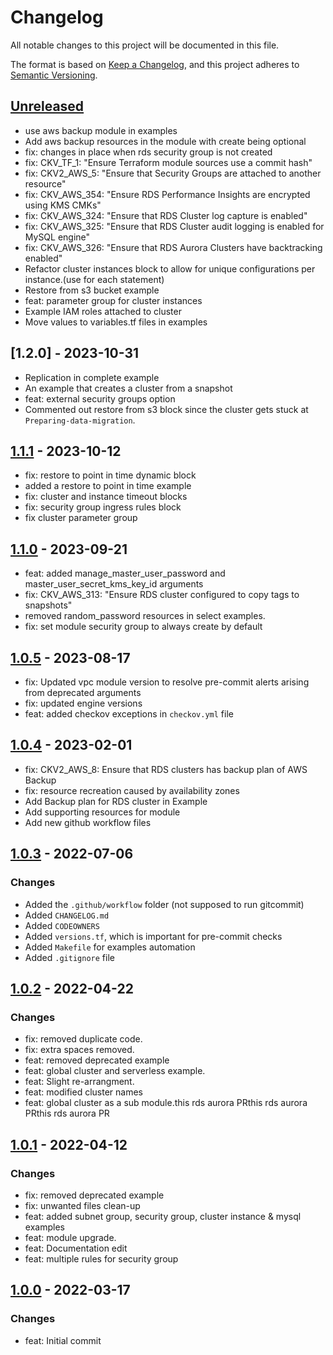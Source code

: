 # Changelog
All notable changes to this project will be documented in this file.

The format is based on [Keep a Changelog](https://keepachangelog.com/en/1.0.0/),
and this project adheres to [Semantic Versioning](https://semver.org/spec/v2.0.0.html).

## [Unreleased]
- use aws backup module in examples
- Add aws backup resources in the module with create being optional
- fix: changes in place when rds security group is not created
- fix: CKV_TF_1: "Ensure Terraform module sources use a commit hash"
- fix: CKV2_AWS_5: "Ensure that Security Groups are attached to another resource"
- fix: CKV_AWS_354: "Ensure RDS Performance Insights are encrypted using KMS CMKs"
- fix: CKV_AWS_324: "Ensure that RDS Cluster log capture is enabled"
- fix: CKV_AWS_325: "Ensure that RDS Cluster audit logging is enabled for MySQL engine"
- fix: CKV_AWS_326: "Ensure that RDS Aurora Clusters have backtracking enabled"
- Refactor cluster instances block to allow for unique configurations per instance.(use for each statement)
- Restore from s3 bucket example
- feat: parameter group for cluster instances
- Example IAM roles attached to cluster
- Move values to variables.tf files in examples

## [1.2.0] - 2023-10-31
- Replication in complete example
- An example that creates a cluster from a snapshot
- feat: external security groups option
- Commented out restore from s3 block since the cluster gets stuck at `Preparing-data-migration`. 

## [1.1.1] - 2023-10-12
- fix: restore to point in time dynamic block
- added a restore to point in time example
- fix: cluster and instance timeout blocks
- fix: security group ingress rules block
- fix cluster parameter group

## [1.1.0] - 2023-09-21
- feat: added manage_master_user_password and master_user_secret_kms_key_id arguments
- fix: CKV_AWS_313: "Ensure RDS cluster configured to copy tags to snapshots"
- removed random_password resources in select examples.
- fix: set module security group to always create by default

## [1.0.5] - 2023-08-17
- fix: Updated vpc module version to resolve pre-commit alerts arising from deprecated arguments
- fix: updated engine versions
- feat: added checkov exceptions in `checkov.yml` file

## [1.0.4] - 2023-02-01
- fix: CKV2_AWS_8: Ensure that RDS clusters has backup plan of AWS Backup
- fix: resource recreation caused by availability zones
- Add Backup plan for RDS cluster in Example
- Add supporting resources for module
- Add new github workflow files

## [1.0.3] - 2022-07-06
### Changes
- Added the `.github/workflow` folder (not supposed to run gitcommit)
- Added `CHANGELOG.md`
- Added `CODEOWNERS`
- Added `versions.tf`, which is important for pre-commit checks
- Added `Makefile` for examples automation
- Added `.gitignore` file

## [1.0.2] - 2022-04-22
### Changes
- fix: removed duplicate code.
- fix: extra spaces removed.
- feat: removed deprecated example
- feat: global cluster and serverless example.
- feat: Slight re-arrangment.
- feat: modified cluster names
- feat: global cluster as a sub module.this rds aurora PRthis rds aurora PRthis rds aurora PR

## [1.0.1] - 2022-04-12
### Changes
- fix: removed deprecated example
- fix: unwanted files clean-up
- feat: added subnet group, security group, cluster instance & mysql examples
- feat: module upgrade.
- feat: Documentation edit
- feat: multiple rules for security group

## [1.0.0] - 2022-03-17
### Changes
- feat: Initial commit

[Unreleased]: https://github.com/boldlink/terraform-aws-rds-aurora/compare/1.1.1...HEAD

[1.1.1]: https://github.com/boldlink/terraform-aws-rds-aurora/releases/tag/1.1.1
[1.1.0]: https://github.com/boldlink/terraform-aws-rds-aurora/releases/tag/1.1.0
[1.0.5]: https://github.com/boldlink/terraform-aws-rds-aurora/releases/tag/1.0.5
[1.0.4]: https://github.com/boldlink/terraform-aws-rds-aurora/releases/tag/1.0.4
[1.0.3]: https://github.com/boldlink/terraform-aws-rds-aurora/releases/tag/1.0.3
[1.0.2]: https://github.com/boldlink/terraform-aws-rds-aurora/releases/tag/1.0.2
[1.0.1]: https://github.com/boldlink/terraform-aws-rds-aurora/releases/tag/1.0.1
[1.0.0]: https://github.com/boldlink/terraform-aws-rds-aurora/releases/tag/1.0.0
